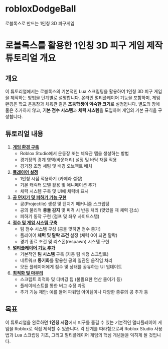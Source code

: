 # robloxDodgeBall
로블록스로 만드는 1인칭 3D 피구게임

# 로블록스를 활용한 1인칭 3D 피구 게임 제작 튜토리얼 개요

## 개요
이 튜토리얼에서는 로블록스의 기본적인 Lua 스크립팅을 활용하여 1인칭 3D 피구 게임을 제작하는 방법을 단계별로 설명합니다. 온라인 멀티플레이어 기능을 포함하며, 게임 환경은 학교 운동장과 체육관 같은 **초등학생이 익숙한 크기**로 설정됩니다. 별도의 장애물은 추가하지 않고, **기본 점수 시스템**과 **체력 시스템**을 도입하여 게임의 기본 규칙을 구성합니다.

## 튜토리얼 내용
1. [**게임 환경 구축**](1.developmentEnv.md)
    - Roblox Studio에서 운동장 또는 체육관 맵을 생성하는 방법
    - 경기장의 경계 영역(바운더리) 설정 및 바닥 재질 적용
    - 경기장 조명 세팅 및 배경 오브젝트 배치
2. [**플레이어 설정**](2.player.md)
    - 1인칭 시점 적용하기 (카메라 설정)
    - 기본 캐릭터 모델 활용 및 애니메이션 추가
    - 체력 시스템 구축 및 UI에 체력바 표시
3. [**공 던지기 및 피하기 기능 구현**](3.ballFeature.md)
    - 공(Projectile) 생성 및 던지기 메커니즘 스크립팅
    - 공의 물리적 **충돌 감지** 및 피격 시 반응 처리 (맞았을 때 체력 감소)
    - 피하기 동작 구현 (점프 및 좌우 사이드스텝)
4. [**점수 및 게임 시스템 구축**](4.score.md)
    - 팀 점수 시스템 구성 (공을 맞히면 점수 증가)
    - 플레이어 **체력 및 탈락 조건** 설정 (체력 0이 되면 탈락)
    - 경기 종료 조건 및 리스폰(respawn) 시스템 구현
5. [**멀티플레이어 기능 추가**](5.multiPlayer.md)
    - 기본적인 **팀 시스템** 구축 (자동 팀 배정 스크립트)
    - 네트워크 **동기화**를 활용한 공의 일관된 움직임 처리
    - 모든 플레이어에게 점수 및 상태를 공유하는 UI 업데이트
6. [**최적화 및 마무리**](6.optimization.md)
    - 스크립트 최적화 및 디버깅 팁 (불필요한 연산 줄이기 등)
    - 플레이테스트를 통한 버그 수정 과정
    - 추가 기능 제안: 예를 들어 파워업 아이템이나 다양한 종류의 공 추가 등

## 목표
이 튜토리얼을 완료하면 **1인칭 시점**에서 피구를 즐길 수 있는 기본적인 멀티플레이어 게임을 Roblox로 직접 제작할 수 있습니다. 각 단계를 따라함으로써 Roblox Studio 사용법과 Lua 스크립팅 기초, 그리고 멀티플레이어 게임의 핵심 개념들을 익히게 될 것입니다.
